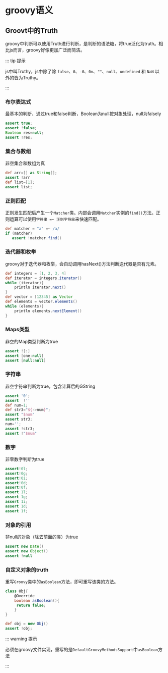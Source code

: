 # groovy语义

## Groovt中的Truth

groovy中判断可以使用Truth进行判断，是判断的语法糖，将true泛化为truth。相比js而言，groovy好像更加广泛而简洁。

::: tip 提示

js中叫Truthy，js中除了除 `false`、`0`、`-0`、`0n`、`""`、`null`、`undefined` 和 `NaN` 以外的皆为Truthy。

:::

### 布尔表达式

最基本的判断，通过true和false判断，Boolean为null按对象处理，null为falsely

```groovy
assert true;
assert !false;
Boolean res=null;
assert !res;
```

### 集合与数组

非空集合和数组为真

```groovy
def arr=[] as String[];
assert !arr
def list=[1];
assert list;
```

### 正则匹配

正则发生匹配后产生一个`Matcher`类。内部会调用`Matcher`实例的`find()`方法。正则运算可以使用`字符串 =~ 正则字符串`来快速匹配。

```groovy
def matcher = "a" =~ /a/
if (matcher)
   assert !matcher.find()
```

### 迭代器和枚举

groovy对于迭代器和枚举，会自动调用hasNext()方法判断迭代器是否有元素。

```groovy
def integers = [1, 2, 3, 4]
def iterator = integers.iterator()
while (iterator){
    println iterator.next()
}
def vector = [12345] as Vector
def elements = vector.elements()
while (elements){
    println elements.nextElement()
}
```

### Maps类型

非空的Map类型判断为true

```groovy
assert ![:]
assert [one:null]
assert [null:null]
```

### 字符串

非空字符串判断为true，包含计算后的GString

```groovy
assert '0';
assert  !''
def num=1;
def str3="${->num}";
assert "$num"
assert str3;
num='';
assert !str3;
assert !"$num"
```

### 数字

非零数字判断为true

```groovy
assert!0l;
assert!0g;
assert!0i;
assert!0d;
assert!0f;
assert 1l;
assert 1g;
assert 1i;
assert 1d;
assert 1f;
```

### 对象的引用

非null的对象（除去前面的类）为true

```groovy
assert new Date()
assert new Object()
assert !null
```

### 自定义对象的truth

重写`Groovy`类中的`asBoolean`方法，即可重写该类的方法。

```groovy
class Obj{
    @Override
    boolean asBoolean(){
     return false;
    }
}

def obj = new Obj()
assert !obj;
```

::: warning 提示

必须在groovy文件实现，重写的是`DefaultGroovyMethodsSupport`中`asBoolean`方法

:::
